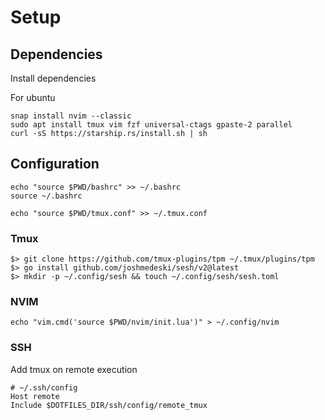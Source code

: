 # Setup

## Dependencies

Install dependencies

For ubuntu
```
snap install nvim --classic
sudo apt install tmux vim fzf universal-ctags gpaste-2 parallel
curl -sS https://starship.rs/install.sh | sh
```

## Configuration

```
echo "source $PWD/bashrc" >> ~/.bashrc
source ~/.bashrc

echo "source $PWD/tmux.conf" >> ~/.tmux.conf
```
### Tmux

```
$> git clone https://github.com/tmux-plugins/tpm ~/.tmux/plugins/tpm
$> go install github.com/joshmedeski/sesh/v2@latest
$> mkdir -p ~/.config/sesh && touch ~/.config/sesh/sesh.toml
```

### NVIM

```
echo "vim.cmd('source $PWD/nvim/init.lua')" > ~/.config/nvim
```

### SSH

Add tmux on remote execution

```
# ~/.ssh/config
Host remote
Include $DOTFILES_DIR/ssh/config/remote_tmux
```
